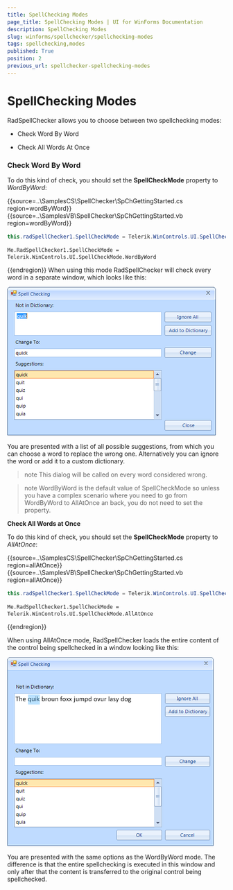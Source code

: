 ```yaml
---
title: SpellChecking Modes
page_title: SpellChecking Modes | UI for WinForms Documentation
description: SpellChecking Modes
slug: winforms/spellchecker/spellchecking-modes
tags: spellchecking,modes
published: True
position: 2
previous_url: spellchecker-spellchecking-modes
---
```


# SpellChecking Modes


RadSpellChecker allows you to choose between two spellchecking modes:


* Check Word By Word

* Check All Words At Once



### Check Word By Word

To do this kind of check, you should set the __SpellCheckMode__ property to *WordByWord*:


{{source=..\SamplesCS\SpellChecker\SpChGettingStarted.cs region=wordByWord}} 
{{source=..\SamplesVB\SpellChecker\SpChGettingStarted.vb region=wordByWord}} 

````C#
this.radSpellChecker1.SpellCheckMode = Telerik.WinControls.UI.SpellCheckMode.WordByWord;

````
````VB.NET
Me.RadSpellChecker1.SpellCheckMode = Telerik.WinControls.UI.SpellCheckMode.WordByWord

````

{{endregion}} 
When using this mode RadSpellChecker will check every word in a separate window, which looks like this:

![spellchecker-spellchecking-modes 001](images/spellchecker-spellchecking-modes001.png)
        
You are presented with a list of all possible suggestions, from which you can choose a word to replace the wrong one. Alternatively you can ignore the word or add it to a custom dictionary.
        


>note 
This dialog will be called on every word considered wrong.

>note 
WordByWord is the default value of SpellCheckMode so unless you have a complex scenario where you need to go from WordByWord to AllAtOnce an back, you do not need to set the property.


__Check All Words at Once__  

To do this kind of check, you should set the __SpellCheckMode__ property to *AllAtOnce*:

{{source=..\SamplesCS\SpellChecker\SpChGettingStarted.cs region=allAtOnce}} 
{{source=..\SamplesVB\SpellChecker\SpChGettingStarted.vb region=allAtOnce}} 

````C#
this.radSpellChecker1.SpellCheckMode = Telerik.WinControls.UI.SpellCheckMode.AllAtOnce;

````
````VB.NET
Me.RadSpellChecker1.SpellCheckMode = Telerik.WinControls.UI.SpellCheckMode.AllAtOnce

````

{{endregion}} 

When using AllAtOnce mode, RadSpellChecker loads the entire content of the control being spellchecked in a window looking like this:

![spellchecker-spellchecking-modes 002](images/spellchecker-spellchecking-modes002.png)
    	
You are presented with the same options as the WordByWord mode. The difference is that the entire spellchecking is executed in this window and only after that the content is transferred to the original control being spellchecked. 
